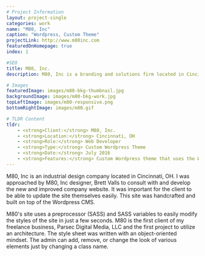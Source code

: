 ```yaml
---
# Project Information
layout: project-single
categories: work
name: "M80, Inc"
caption: "Wordpress, Custom Theme"
projectLink: http://www.m80inc.com
featuredOnHomepage: true
index: 1

#SEO
title: M80, Inc.
description: M80, Inc is a branding and solutions firm located in Cincinnati, OH. The M80 site was developed by web developer, Dave Berning.

# Images
featuredImage: images/m80-bkg-thumbnail.jpg
backgroundImage: images/m80-bkg-work.jpg
topLeftImage: images/m80-responsive.png
bottomRightImage: images/m80.gif

# TLDR Content
tldr:
    - <strong>Client:</strong> M80, Inc.
    - <strong>Location:</strong> Cincinnati, OH
    - <strong>Role:</strong> Web Developer
    - <strong>Type:</strong> Custom Wordpress Theme
    - <strong>Date:</strong> July 2016
    - <strong>Features:</strong> Custom Wordpress theme that uses the Wordpress codex and functions. Portfolio pieces when clicked, dropdown to show a slider and additional information.
---
```


M80, Inc is an industrial design company located in Cincinnati, OH. I was approached by M80, Inc designer, Brett Valls to consult with and develop the new and improved company website. It was important for the client to be able to update the site themselves easily. This site was handcrafted and built on top of the Wordpress CMS.

M80's site uses a preprocessor (SASS) and SASS variables to easily modify the styles of the site in just a few seconds. M80 is the first client of my freelance business, Parsec Digital Media, LLC and the first project to utilize an architecture. The style sheet was written with an object-oriented mindset. The admin can add, remove, or change the look of various elements just by changing a class name.
